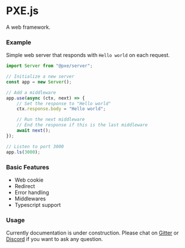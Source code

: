 # PXE.js
A web framework.

### Example
Simple web server that responds with `Hello world` on each request.

```ts
import Server from "@pxe/server";

// Initialize a new server
const app = new Server();

// Add a middleware
app.use(async (ctx, next) => {
    // Set the response to "Hello world"
    ctx.response.body = "Hello world";

    // Run the next middleware
    // End the response if this is the last middleware
    await next();
});

// Listen to port 3000
app.ls(3000);
```

### Basic Features
- Web cookie
- Redirect
- Error handling
- Middlewares
- Typescript support

### Usage
Currently documentation is under construction.
Please chat on [Gitter](https://gitter.im/pxe-js/community?utm_source=share-link&utm_medium=link&utm_campaign=share-link) or [Discord](https://discord.gg/BAB6wZhBFc) if you want to ask any question.
